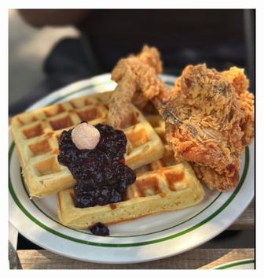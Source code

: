 ![imaage alt](https://github.com/SoulFoodieSpots/SoulFoodieSpots.github.io/blob/34b5d08f806409ab234f0b2b35b569af36e7e16b/images/bbqbliss1.png)
